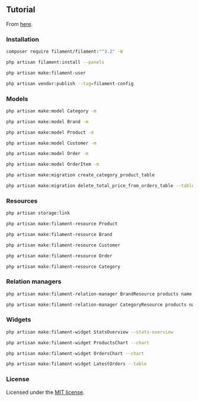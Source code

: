 ## Tutorial

From [here](https://youtube.com/playlist?list=PLFHz2csJcgk_M6tg-f589Myy-lbLyACKi&si=1bw1MgG9Mpk2sjSA).

### Installation

```bash
composer require filament/filament:"^3.2" -W
 ```
 
```bash
php artisan filament:install --panels
```
 
```bash
php artisan make:filament-user
```
 
```bash
php artisan vendor:publish --tag=filament-config
```

### Models
 
```bash
php artisan make:model Category -m
```
 
```bash
php artisan make:model Brand -m
```
 
```bash
php artisan make:model Product -m
```
 
```bash
php artisan make:model Customer -m
```
 
```bash
php artisan make:model Order -m
```
 
```bash
php artisan make:model OrderItem -m
```
 
```bash
php artisan make:migration create_category_product_table
```
 
```bash
php artisan make:migration delete_total_price_from_orders_table --table=orders
```
 
### Resources

```bash
php artisan storage:link
```

```bash
php artisan make:filament-resource Product
```

```bash
php artisan make:filament-resource Brand
```

```bash
php artisan make:filament-resource Customer
```

```bash
php artisan make:filament-resource Order
```

```bash
php artisan make:filament-resource Category
```

### Relation managers

```bash
php artisan make:filament-relation-manager BrandResource products name
```

```bash
php artisan make:filament-relation-manager CategoryResource products name
```

### Widgets

```bash
php artisan make:filament-widget StatsOverview --stats-overview
```

```bash
php artisan make:filament-widget ProductsChart --chart
```

```bash
php artisan make:filament-widget OrdersChart --chart
```

```bash
php artisan make:filament-widget LatestOrders --table
```

### License

Licensed under the [MIT license](https://opensource.org/licenses/MIT).
